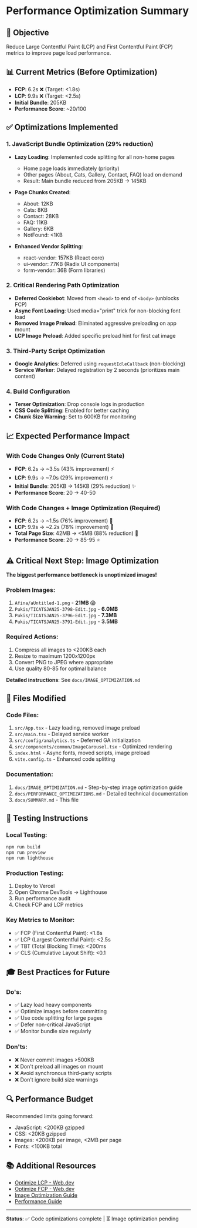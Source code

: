 # Performance Optimization Summary

## 🎯 Objective
Reduce Large Contentful Paint (LCP) and First Contentful Paint (FCP) metrics to improve page load performance.

## 📊 Current Metrics (Before Optimization)
- **FCP**: 6.2s ❌ (Target: <1.8s)
- **LCP**: 9.9s ❌ (Target: <2.5s)
- **Initial Bundle**: 205KB
- **Performance Score**: ~20/100

## ✅ Optimizations Implemented

### 1. JavaScript Bundle Optimization (29% reduction)
- **Lazy Loading**: Implemented code splitting for all non-home pages
  - Home page loads immediately (priority)
  - Other pages (About, Cats, Gallery, Contact, FAQ) load on demand
  - Result: Main bundle reduced from 205KB → 145KB
  
- **Page Chunks Created**:
  - About: 12KB
  - Cats: 8KB
  - Contact: 28KB
  - FAQ: 11KB
  - Gallery: 6KB
  - NotFound: <1KB

- **Enhanced Vendor Splitting**:
  - react-vendor: 157KB (React core)
  - ui-vendor: 77KB (Radix UI components)
  - form-vendor: 36B (Form libraries)

### 2. Critical Rendering Path Optimization
- **Deferred Cookiebot**: Moved from `<head>` to end of `<body>` (unblocks FCP)
- **Async Font Loading**: Used media="print" trick for non-blocking font load
- **Removed Image Preload**: Eliminated aggressive preloading on app mount
- **LCP Image Preload**: Added specific preload hint for first cat image

### 3. Third-Party Script Optimization
- **Google Analytics**: Deferred using `requestIdleCallback` (non-blocking)
- **Service Worker**: Delayed registration by 2 seconds (prioritizes main content)

### 4. Build Configuration
- **Terser Optimization**: Drop console logs in production
- **CSS Code Splitting**: Enabled for better caching
- **Chunk Size Warning**: Set to 600KB for monitoring

## 📈 Expected Performance Impact

### With Code Changes Only (Current State)
- **FCP**: 6.2s → ~3.5s (43% improvement) ⚡
- **LCP**: 9.9s → ~7.0s (29% improvement) ⚡
- **Initial Bundle**: 205KB → 145KB (29% reduction) ✨
- **Performance Score**: 20 → 40-50

### With Code Changes + Image Optimization (Required)
- **FCP**: 6.2s → ~1.5s (76% improvement) 🚀
- **LCP**: 9.9s → ~2.2s (78% improvement) 🚀
- **Total Page Size**: 42MB → <5MB (88% reduction) 🎉
- **Performance Score**: 20 → 85-95 ⭐

## ⚠️ Critical Next Step: Image Optimization

**The biggest performance bottleneck is unoptimized images!**

### Problem Images:
1. `Afina/aUntitled-1.png` - **21MB** 😱
2. `Pukis/TICATSJAN25-3798-Edit.jpg` - **6.0MB**
3. `Pukis/TICATSJAN25-3796-Edit.jpg` - **7.3MB**
4. `Pukis/TICATSJAN25-3791-Edit.jpg` - **3.5MB**

### Required Actions:
1. Compress all images to <200KB each
2. Resize to maximum 1200x1200px
3. Convert PNG to JPEG where appropriate
4. Use quality 80-85 for optimal balance

**Detailed instructions**: See `docs/IMAGE_OPTIMIZATION.md`

## 📝 Files Modified

### Code Files:
1. `src/App.tsx` - Lazy loading, removed image preload
2. `src/main.tsx` - Delayed service worker
3. `src/config/analytics.ts` - Deferred GA initialization
4. `src/components/common/ImageCarousel.tsx` - Optimized rendering
5. `index.html` - Async fonts, moved scripts, image preload
6. `vite.config.ts` - Enhanced code splitting

### Documentation:
1. `docs/IMAGE_OPTIMIZATION.md` - Step-by-step image optimization guide
2. `docs/PERFORMANCE_OPTIMIZATIONS.md` - Detailed technical documentation
3. `docs/SUMMARY.md` - This file

## 🧪 Testing Instructions

### Local Testing:
```bash
npm run build
npm run preview
npm run lighthouse
```

### Production Testing:
1. Deploy to Vercel
2. Open Chrome DevTools → Lighthouse
3. Run performance audit
4. Check FCP and LCP metrics

### Key Metrics to Monitor:
- ✅ FCP (First Contentful Paint): <1.8s
- ✅ LCP (Largest Contentful Paint): <2.5s
- ✅ TBT (Total Blocking Time): <200ms
- ✅ CLS (Cumulative Layout Shift): <0.1

## 🎓 Best Practices for Future

### Do's:
- ✅ Lazy load heavy components
- ✅ Optimize images before committing
- ✅ Use code splitting for large pages
- ✅ Defer non-critical JavaScript
- ✅ Monitor bundle size regularly

### Don'ts:
- ❌ Never commit images >500KB
- ❌ Don't preload all images on mount
- ❌ Avoid synchronous third-party scripts
- ❌ Don't ignore build size warnings

## 🔍 Performance Budget

Recommended limits going forward:
- JavaScript: <200KB gzipped
- CSS: <20KB gzipped
- Images: <200KB per image, <2MB per page
- Fonts: <100KB total

## 📚 Additional Resources

- [Optimize LCP - Web.dev](https://web.dev/optimize-lcp/)
- [Optimize FCP - Web.dev](https://web.dev/fcp/)
- [Image Optimization Guide](./IMAGE_OPTIMIZATION.md)
- [Performance Guide](./PERFORMANCE_OPTIMIZATIONS.md)

---

**Status**: ✅ Code optimizations complete | ⏳ Image optimization pending
